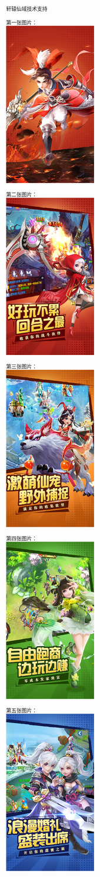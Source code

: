 轩辕仙域技术支持</br></br>
第一张图片：</br>
![](https://github.com/huangpian61/huangpian/blob/xyxy/1.jpg?raw=true)</br></br>
第二张图片：</br>
![](https://github.com/huangpian61/huangpian/blob/xyxy/2.jpg?raw=true)</br></br>
第三张图片：</br>
![](https://github.com/huangpian61/huangpian/blob/xyxy/3.jpg?raw=true)</br></br>
第四张图片：</br>
![](https://github.com/huangpian61/huangpian/blob/xyxy/4.jpg?raw=true)</br></br>
第五张图片：</br>
![](https://github.com/huangpian61/huangpian/blob/xyxy/5.jpg?raw=true)</br></br>
